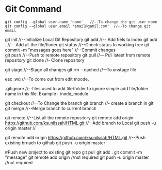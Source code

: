 # Git Command
```
git config --global user.name 'name'   //--To change the git user name
git config --global user.email 'email@gamil.com'  //--To change git email 

``` 

git init  //--Initialize Local Git Repository
git add <File>   //-- Add fiels to index
git add .   //-- Add all the file/floder
git status  //--Check status fo working tree
git commit -m "messages goes here"  //--Commit changes  
git push  //--Push to remote repository
git pull  //-- Pull latest from remote repository
git clone <url>   //- Clone repository

git stage  //--Stage all changes
git rm --cached <file name>  //--To unstage file

esc :wq   //--To come out from edit moode.

.gitignore   //--files used to add file/folder to ignore simple add file/folder name  in this file. Example :  /node_module

git checkout <branch name>  //--To Change the branch
git branch <brnach name>   //- create a branch in git
git merge <branch name>   //--Merge branch to current branch

git remote  //--List all the remote repository
git remote add origin https://github.com/ksunilssah/HTML.git   //--Add branch to Local
git push -u origin master   //


git remote add origin https://github.com/ksunilssah/HTML.git   //--Push existing brnach to github
git push -u origin master



#Push new project to existing git repo
git pull <url>
git add .
git commit -m "message"
git remote add origin <url>  //not required
git push -u origin master   //not required
